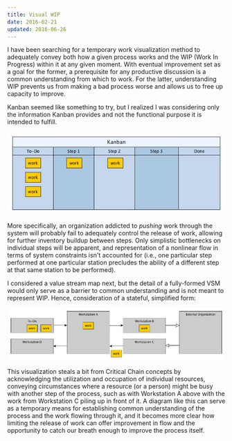```yaml
---
title: Visual WIP
date: 2016-02-21
updated: 2016-06-26
---
```


I have been searching for a temporary work visualization method to adequately convey both how a given process works and the WIP (Work In Progress) within it at any given moment. With eventual improvement set as a goal for the former, a prerequisite for any productive discussion is a common understanding from which to work. For the latter, understanding WIP prevents us from making a bad process worse and allows us to free up capacity to improve.

Kanban seemed like something to try, but I realized I was considering only the information Kanban provides and not the functional purpose it is intended to fulfill.

![Kanban](/assets/posts/2016-02-21-visual-wip-01.jpg)

More specifically, an organization addicted to *pushing* work through the system will probably fail to adequately control the release of work, allowing for further inventory buildup between steps. Only simplistic bottlenecks on individual steps will be apparent, and representation of a nonlinear flow in terms of system constraints isn't accounted for (i.e., one particular step performed at one particular station precludes the ability of a different step at that same station to be performed).

I considered a value stream map next, but the detail of a fully-formed VSM would only serve as a barrier to common understanding and is not meant to represent WIP. Hence, consideration of a stateful, simplified form:

![Simplified Stateful Value Stream Map](/assets/posts/2016-02-21-visual-wip-00.jpg)

This visualization steals a bit from Critical Chain concepts by acknowledging the utilization and occupation of individual resources, conveying circumstances where a resource (or a person) might be busy with another step of the process, such as with Workstation A above with the work from Workstation C piling up in front of it. A diagram like this can serve as a temporary means for establishing common understanding of the process and the work flowing through it, and it becomes more clear how limiting the release of work can offer improvement in flow and the opportunity to catch our breath enough to improve the process itself.